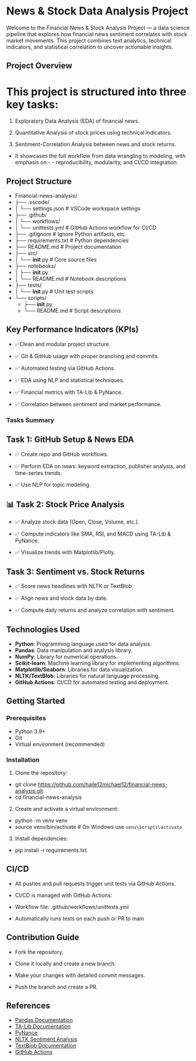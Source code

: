 # News & Stock Data Analysis Project
Welcome to the Financial News & Stock Analysis Project — a data science pipeline that explores how financial news sentiment correlates with stock market movements. This project combines text analytics, technical indicators, and statistical correlation to uncover actionable insights.
## Project Overview 
# This project is structured into three key tasks:

 1. Exploratory Data Analysis (EDA) of financial news.

 2. Quantitative Analysis of stock prices using technical indicators.

 3. Sentiment-Correlation Analysis between news and stock returns.

 - It showcases the full workflow from data wrangling to modeling, with emphasis on - - reproducibility, modularity, and CI/CD integration.
## Project Structure

- Financial-news-analysis/
- ├── .vscode/
- │   └── settings.json              # VSCode workspace settings
- ├── .github/
- │   └── workflows/
- │       └── unittests.yml         # GitHub Actions workflow for CI/CD
- ├── .gitignore                    # Ignore Python artifacts, etc.
- ├── requirements.txt              # Python dependencies
- ├── README.md                     # Project documentation
- ├── src/
- │   └── __init__.py               # Core source files
- ├── notebooks/
- │   ├── __init__.py
- │   └── README.md                 # Notebook descriptions
- ├── tests/
- │   └── __init__.py               # Unit test scripts
- └── scripts/
    - ├── __init__.py
    - └── README.md                 # Script descriptions

## Key Performance Indicators (KPIs)

- ✅Clean and modular project structure.

- ✅ Git & GitHub usage with proper branching and commits.

- ✅ Automated testing via GitHub Actions.

- ✅ EDA using NLP and statistical techniques.

- ✅ Financial metrics with TA-Lib & PyNance.

- ✅ Correlation between sentiment and market performance.
###  Tasks Summary
## **Task 1: GitHub Setup & News EDA**
- ✅ Create repo and GitHub workflows.

- ✅ Perform EDA on news: keyword extraction, publisher analysis, and time-series trends.

- ✅ Use NLP for topic modeling.

## 📊 **Task 2: Stock Price Analysis**
- ✅ Analyze stock data (Open, Close, Volume, etc.).

- ✅ Compute indicators like SMA, RSI, and MACD using TA-Lib & PyNance.

- ✅ Visualize trends with Matplotlib/Plotly.

## **Task 3: Sentiment vs. Stock Returns**
- ✅ Score news headlines with NLTK or TextBlob.

- ✅ Align news and stock data by date.

- ✅ Compute daily returns and analyze correlation with sentiment.

## Technologies Used

- **Python**: Programming language used for data analysis.
- **Pandas**: Data manipulation and analysis library.
- **NumPy**: Library for numerical operations.
- **Scikit-learn**: Machine learning library for implementing algorithms.
- **Matplotlib/Seaborn**: Libraries for data visualization.
- **NLTK/TextBlob**: Libraries for natural language processing.
- **GitHub Actions**: CI/CD for automated testing and deployment.
## Getting Started

### Prerequisites

- Python 3.9+
- Git
- Virtual environment (recommended)

### Installation

1. Clone the repository:

- git clone https://github.com/haile12michael12/financial-news-analysis.git
- cd financial-news-analysis

2. Create and activate a virtual environment:
- python -m venv venv
- source venv/bin/activate  # On Windows use `venv\Scripts\activate`
3. Install dependencies:
 - pip install -r requirements.txt


## CI/CD
- All pushes and pull requests trigger unit tests via GitHub Actions.
- CI/CD is managed with GitHub Actions:

- Workflow file: .github/workflows/unittests.yml

- Automatically runs tests on each push or PR to main


## Contribution Guide
- Fork the repository.

- Clone it locally and create a new branch.

- Make your changes with detailed commit messages.

- Push the branch and create a PR.

## References

- [Pandas Documentation](https://pandas.pydata.org/docs/)
- [TA-Lib Documentation](https://mrjbq7.github.io/ta-lib/)
- [PyNance](https://github.com/saulpw/pyNance)
- [NLTK Sentiment Analysis](https://www.nltk.org/howto/sentiment.html)
- [TextBlob Documentation](https://textblob.readthedocs.io/en/dev/)
- [GitHub Actions](https://docs.github.com/en/actions)
